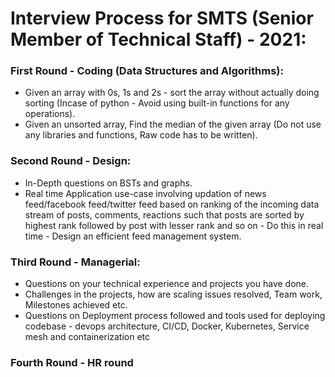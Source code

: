 # Interview Process for SMTS (Senior Member of Technical Staff) - 2021:  
### First Round - Coding (Data Structures and Algorithms):  
+ Given an array with 0s, 1s and 2s - sort the array without actually doing sorting (Incase of python - Avoid using built-in functions for any operations).  
+ Given an unsorted array, Find the median of the given array (Do not use any libraries and functions, Raw code has to be written).  
  
  
### Second Round - Design:  
+ In-Depth questions on BSTs and graphs.  
+ Real time Application use-case involving updation of news feed/facebook feed/twitter feed based on ranking of the incoming data stream of posts, comments, reactions such that posts are sorted by highest rank followed by post with lesser rank and so on - Do this in real time - Design an efficient feed management system.  

### Third Round - Managerial:  
+ Questions on your technical experience and projects you have done.  
+ Challenges in the projects, how are scaling issues resolved, Team work, Milestones achieved etc.  
+ Questions on Deployment process followed and tools used for deploying codebase - devops architecture, CI/CD, Docker, Kubernetes, Service mesh and containerization etc

### Fourth Round - HR round
